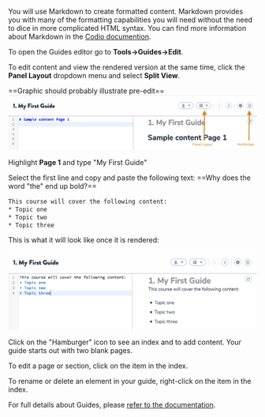 You will use Markdown to create formatted content. Markdown provides you with many of the formatting capabilities you will need without the need to dice in more complicated HTML syntax. You can find more information about Markdown in the [Codio documention](https://codio.com/docs/content/authoring/page-edit/edit/).

To open the Guides editor go to **Tools->Guides->Edit**.

To edit content and view the rendered version at the same time, click the **Panel Layout** dropdown menu and select **Split View**.

==Graphic should probably illustrate pre-edit==
![](.guides/img/create-a-guide.png)


Highlight **Page 1** and type "My First Guide"

Select the first line and copy and paste the following text:
==Why does the word "the" end up bold?==
```
This course will cover the following content:
* Topic one
* Topic two
* Topic three
```
This is what it will look like once it is rendered:

![](.guides/img/rendered-list.png)

Click on the "Hamburger" icon to see an index and to add content. Your guide starts out with two blank pages. 


To edit a page or section, click on the item in the index.

To rename or delete an element in your guide, right-click on the item in the index.


For full details about Guides, please [refer to the documentation](https://codio.com/docs/content/authoring/page-edit/edit/).

